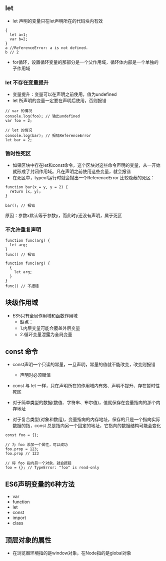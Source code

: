 ## let
- let 声明的变量只在let声明所在的代码块内有效
```
{
  let a=1;
  var b=2;
}
a //ReferenceError: a is not defined.
b // 2
```

- for循环，设置循环变量的那部分是一个父作用域，循环体内部是一个单独的子作用域

### let 不存在变量提升
- 变量提升：变量可以在声明之前使用，值为undefined
- let 所声明的变量一定要在声明后使用，否则报错
```
// var 的情况
console.log(foo); // 输出undefined
var foo = 2;

// let 的情况
console.log(bar); // 报错ReferenceError
let bar = 2;
```
### 暂时性死区

- 如果区块中存在let和const命令，这个区块对这些命令声明的变量，从一开始就形成了封闭作用域。凡在声明之前使用这些变量，就会报错
- 在死区中，typeof运行时就会抛出一个ReferenceError
比较隐蔽的死区：
```
function bar(x = y, y = 2) {
  return [x, y];
}

bar(); // 报错
```
原因：参数x默认等于参数y，而此时y还没有声明，属于死区

### 不允许重复声明
```
function func(arg) {
  let arg;
}
func() // 报错

function func(arg) {
  {
    let arg;
  }
}
func() // 不报错
```

## 块级作用域
- ES5只有全局作用域和函数作用域
  - 缺点：
  - 1.内层变量可能会覆盖外层变量
  - 2.循环变量泄露为全局变量


## const 命令
- const声明一个只读的常量，一旦声明，常量的值就不能改变，改变则报错
  - 声明时必须赋值
- const 与 let 一样，只在声明所在的作用域内有效、声明不提升、存在暂时性死区
 
- 对于简单类型的数据(数值、字符串、布尔值)，值就保存在变量指向的那个内存地址
- 对于复合类型(对象和数组)，变量指向的内存地址，保存的只是一个指向实际数据的指，const 总是指向另一个固定的地址，它指向的数据结构可能会变化
```
const foo = {};

// 为 foo 添加一个属性，可以成功
foo.prop = 123;
foo.prop // 123

// 将 foo 指向另一个对象，就会报错
foo = {}; // TypeError: "foo" is read-only

```
## ES6声明变量的6种方法
- var
- function
- let 
- const
- import
- class

## 顶层对象的属性
- 在浏览器环境指的是window对象，在Node指的是global对象
